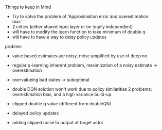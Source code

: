 Things to keep in Mind
- Try to solve the problem of 'Approximation error and overestimation bias'
- 2 critics (either shared input layer or be totally independent)
- will have to modify the learn function to take minimum of double q
- will have to have a way to delay policy updates

problem
- value based estimates are noisy, noise amplified by use of deep nn
- regular q-learning inherent problem, maximization of a noisy estimate -> overestimation
- overvalueing bad states -> suboptimal
- double DQN solution won't work due to policy similarities
2 problems: overestimation bias, and a high variance build-up

- clipped double q value (different from doubleQN)
- delayed policy updates
- adding clipped noise to output of target actor



